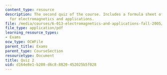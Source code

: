 ```yaml
---
content_type: resource
description: The second quiz of the course. Includes a formula sheet of basic equations
  for electromagnetics and applications.
file: /media/courses/6-013-electromagnetics-and-applications-fall-2005/d164e8e1b208d6c88820452025b5f028_q2.pdf
file_type: application/pdf
learning_resource_types:
- Exams
ocw_type: OCWFile
parent_title: Exams
parent_type: CourseSection
resourcetype: Document
title: Quiz 2
uid: d164e8e1-b208-d6c8-8820-452025b5f028
---
```

